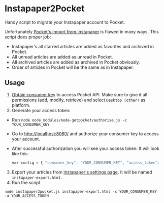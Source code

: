 # Instapaper2Pocket
Handy script to migrate your Instapaper account to Pocket.

Unfortunately [Pocket's import from Instapaper](https://getpocket.com/import/instapaper/) is flawed in many ways. This script does proper job:
 - Instapaper's all starred articles are added as favorites and archived in Pocket.
 - All unread articles are added as unread in Pocket.
 - All archived articles are added as archived in Pocket obviously.
 - Order of articles in Pocket will be the same as in Instapaper.
 
## Usage

1. [Obtain consumer key](http://getpocket.com/developer/apps/new) to access Pocket API. Make sure to give it all permissions (add, modify, retrieve) and select `Desktop (other)` as platform.
2. Generate your access token:
  - Run `node node_modules/node-getpocket/authorise.js -c YOUR_CONSUMER_KEY`
  - Go to [http://localhost:8080/](http://localhost:8080/) and authorize your consumer key to access your account.
  - After successful authorization you will see your access token. It will look like this:

    ```javascript
    var config = { "consumer_key": "YOUR_CONSUMER_KEY", "access_token": "YOUR_ACCESS_TOKEN" };
    ```
3. Export your articles from [Instapaper's settings page](https://www.instapaper.com/user). It will be named `instapaper-export.html`.
4. Run the script

  ```
  node instapaper2pocket.js instapaper-export.html -c YOUR_CONSUMER_KEY -a YOUR_ACCESS_TOKEN
  ```
